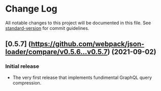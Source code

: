 # Change Log

All notable changes to this project will be documented in this file. See [standard-version](https://github.com/conventional-changelog/standard-version) for commit guidelines.

<a name="0.1.0"></a>
## [0.5.7] (https://github.com/webpack/json-loader/compare/v0.5.6...v0.5.7) (2021-09-02)


### Initial release

* The very first release that implements fundimental GraphQL query compression.
